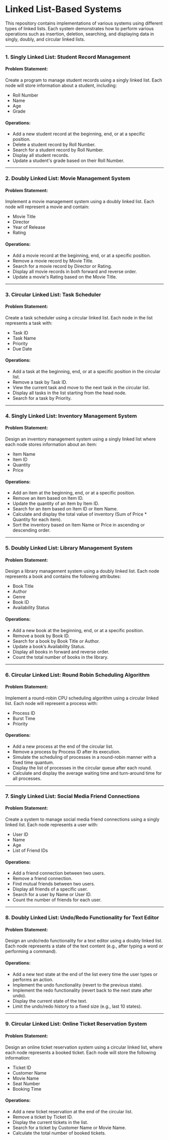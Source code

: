 # Linked List-Based Systems

This repository contains implementations of various systems using different types of linked lists. Each system demonstrates how to perform various operations such as insertion, deletion, searching, and displaying data in singly, doubly, and circular linked lists.

---

### 1. **Singly Linked List: Student Record Management**

#### Problem Statement:
Create a program to manage student records using a singly linked list. Each node will store information about a student, including:
- Roll Number
- Name
- Age
- Grade

#### Operations:
- Add a new student record at the beginning, end, or at a specific position.
- Delete a student record by Roll Number.
- Search for a student record by Roll Number.
- Display all student records.
- Update a student's grade based on their Roll Number.

---

### 2. **Doubly Linked List: Movie Management System**

#### Problem Statement:
Implement a movie management system using a doubly linked list. Each node will represent a movie and contain:
- Movie Title
- Director
- Year of Release
- Rating

#### Operations:
- Add a movie record at the beginning, end, or at a specific position.
- Remove a movie record by Movie Title.
- Search for a movie record by Director or Rating.
- Display all movie records in both forward and reverse order.
- Update a movie's Rating based on the Movie Title.

---

### 3. **Circular Linked List: Task Scheduler**

#### Problem Statement:
Create a task scheduler using a circular linked list. Each node in the list represents a task with:
- Task ID
- Task Name
- Priority
- Due Date

#### Operations:
- Add a task at the beginning, end, or at a specific position in the circular list.
- Remove a task by Task ID.
- View the current task and move to the next task in the circular list.
- Display all tasks in the list starting from the head node.
- Search for a task by Priority.

---

### 4. **Singly Linked List: Inventory Management System**

#### Problem Statement:
Design an inventory management system using a singly linked list where each node stores information about an item:
- Item Name
- Item ID
- Quantity
- Price

#### Operations:
- Add an item at the beginning, end, or at a specific position.
- Remove an item based on Item ID.
- Update the quantity of an item by Item ID.
- Search for an item based on Item ID or Item Name.
- Calculate and display the total value of inventory (Sum of Price * Quantity for each item).
- Sort the inventory based on Item Name or Price in ascending or descending order.

---

### 5. **Doubly Linked List: Library Management System**

#### Problem Statement:
Design a library management system using a doubly linked list. Each node represents a book and contains the following attributes:
- Book Title
- Author
- Genre
- Book ID
- Availability Status

#### Operations:
- Add a new book at the beginning, end, or at a specific position.
- Remove a book by Book ID.
- Search for a book by Book Title or Author.
- Update a book’s Availability Status.
- Display all books in forward and reverse order.
- Count the total number of books in the library.

---

### 6. **Circular Linked List: Round Robin Scheduling Algorithm**

#### Problem Statement:
Implement a round-robin CPU scheduling algorithm using a circular linked list. Each node will represent a process with:
- Process ID
- Burst Time
- Priority

#### Operations:
- Add a new process at the end of the circular list.
- Remove a process by Process ID after its execution.
- Simulate the scheduling of processes in a round-robin manner with a fixed time quantum.
- Display the list of processes in the circular queue after each round.
- Calculate and display the average waiting time and turn-around time for all processes.

---

### 7. **Singly Linked List: Social Media Friend Connections**

#### Problem Statement:
Create a system to manage social media friend connections using a singly linked list. Each node represents a user with:
- User ID
- Name
- Age
- List of Friend IDs

#### Operations:
- Add a friend connection between two users.
- Remove a friend connection.
- Find mutual friends between two users.
- Display all friends of a specific user.
- Search for a user by Name or User ID.
- Count the number of friends for each user.

---

### 8. **Doubly Linked List: Undo/Redo Functionality for Text Editor**

#### Problem Statement:
Design an undo/redo functionality for a text editor using a doubly linked list. Each node represents a state of the text content (e.g., after typing a word or performing a command).

#### Operations:
- Add a new text state at the end of the list every time the user types or performs an action.
- Implement the undo functionality (revert to the previous state).
- Implement the redo functionality (revert back to the next state after undo).
- Display the current state of the text.
- Limit the undo/redo history to a fixed size (e.g., last 10 states).

---

### 9. **Circular Linked List: Online Ticket Reservation System**

#### Problem Statement:
Design an online ticket reservation system using a circular linked list, where each node represents a booked ticket. Each node will store the following information:
- Ticket ID
- Customer Name
- Movie Name
- Seat Number
- Booking Time

#### Operations:
- Add a new ticket reservation at the end of the circular list.
- Remove a ticket by Ticket ID.
- Display the current tickets in the list.
- Search for a ticket by Customer Name or Movie Name.
- Calculate the total number of booked tickets.


